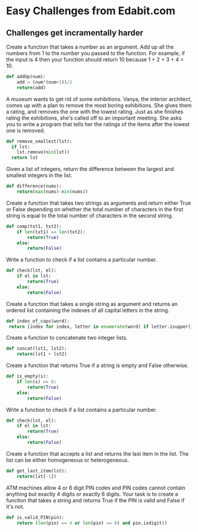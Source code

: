 # Easy Challenges from Edabit.com

## Challenges get incramentally harder

Create a function that takes a number as an argument. Add up all the numbers from 1 to the number you passed to the function. 
For example, if the input is 4 then your function should return 10 because 1 + 2 + 3 + 4 = 10.

```python
def addUp(num):
	add = (num*(num+1))/2
	return(add)
```

A museum wants to get rid of some exhibitions. Vanya, the interior architect, comes up with a plan to remove the most boring exhibitions. She gives them a rating, and removes the one with the lowest rating. Just as she finishes rating the exhibitions, she's called off to an important meeting. She asks you to write a program that tells her the ratings of the items after the lowest one is removed.
```python
def remove_smallest(lst):
  if lst:
  	lst.remove(min(lst))
  return lst
```
Given a list of integers, return the difference between the largest and smallest integers in the list.
```python
def difference(nums):
	return(max(nums)-min(nums))
```

Create a function that takes two strings as arguments and return either True or False depending on whether the total number of characters in the first string is equal to the total number of characters in the second string.
```python
def comp(txt1, txt2):
	if len(txt1) == len(txt2):
		return(True)
	else:
		return(False)
```

Write a function to check if a list contains a particular number.
```python
def check(lst, el):
	if el in lst:
		return(True)
	else:
		return(False)
```
Create a function that takes a single string as argument and returns an ordered list containing the indexes of all capital letters in the string.
```python
def index_of_caps(word):
 return [index for index, letter in enumerate(word) if letter.isupper()]
```

Create a function to concatenate two integer lists.
```python
def concat(lst1, lst2):
	return(lst1 + lst2)
```
Create a function that returns True if a string is empty and False otherwise.
```python
def is_empty(s):
	if len(s) == 0:
		return(True)
	else:
		return(False)
```

Write a function to check if a list contains a particular number.
```python
def check(lst, el):
	if el in lst:
		return(True)
	else:
		return(False)
```

Create a function that accepts a list and returns the last item in the list. The list can be either homogeneous or heterogeneous.
```python
def get_last_item(lst):
	return(lst[-1])
```

ATM machines allow 4 or 6 digit PIN codes and PIN codes cannot contain anything but exactly 4 digits or exactly 6 digits. Your task is to create a function that takes a string and returns True if the PIN is valid and False if it's not.
```python
def is_valid_PIN(pin):
	return (len(pin) == 4 or len(pin) == 6) and pin.isdigit()
```
